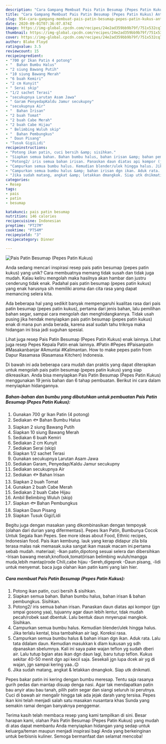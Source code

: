 ```yaml
---
description: "Cara Gampang Membuat Pais Patin Besumap (Pepes Patin Kukus) Anti Gagal"
title: "Cara Gampang Membuat Pais Patin Besumap (Pepes Patin Kukus) Anti Gagal"
slug: 954-cara-gampang-membuat-pais-patin-besumap-pepes-patin-kukus-anti-gagal
date: 2020-09-01T07:36:07.874Z
image: https://img-global.cpcdn.com/recipes/24e2ad359bb9b79f/751x532cq70/pais-patin-besumap-pepes-patin-kukus-foto-resep-utama.jpg
thumbnail: https://img-global.cpcdn.com/recipes/24e2ad359bb9b79f/751x532cq70/pais-patin-besumap-pepes-patin-kukus-foto-resep-utama.jpg
cover: https://img-global.cpcdn.com/recipes/24e2ad359bb9b79f/751x532cq70/pais-patin-besumap-pepes-patin-kukus-foto-resep-utama.jpg
author: Blake Floyd
ratingvalue: 3.5
reviewcount: 15
recipeingredient:
- "700 gr Ikan Patin 4 potong"
- "  Bahan Bumbu Halus"
- "2 siung Bawang Putih"
- "10 siung Bawang Merah"
- "6 buah Kemiri"
- "2 cm Kunyit"
- " Serai skip"
- "1/2 sachet Terasi"
- "secukupnya Larutan Asam Jawa"
- " Garam PenyedapKaldu Jamur secukupny"
- "secukupnya Air"
- "  Bahan Irisan"
- "2 buah Tomat"
- "2 buah Cabe Merah"
- "2 buah Cabe Hijau"
- " Belimbing Wuluh skip"
- "  Bahan Pembungkus"
- " Daun Pisang"
- "Tusuk GigiLidi"
recipeinstructions:
- "Potong ikan patin, cuci bersih &amp; sisihkan."
- "Siapkan semua bahan. Bahan bumbu halus, bahan irisan &amp; bahan pembungkus. Sisihkan."
- "Potong2/ iris semua bahan irisan. Panaskan daun diatas api kompor (jgn smpai gosong yaa), tujuanny agar daun lebih lentur, tdak mudah pecah/robek saat dbentuk. Lalu bentuk daun mnyerupai mangkok. Sisihkan."
- "Campurkan semua bumbu halus. Kemudian blender/ulek hingga halus. Jika terlalu kental, bisa tambahkan air lagi. Koreksi rasa."
- "Campurkan semua bumbu halus &amp; bahan irisan dgn ikan. Aduk rata. Lalu tata ddalam daun. Kemudian masukkan k dlam kukusan yg sdh dpanaskan sbelumnya. Kali ini saya pake wajan teflon yg sudah dberi air. Lalu tutup bgian atas ikan dgn daun lagi, baru tutup teflon. Kukus sekitar 40-50 menit dgn api kecil saja. Sesekali jgn lupa dcek air yg di wajan, jgn sampai kering yaa..😉"
- "Jika sudah matang, angkat &amp; letakkan dmangkok. Siap utk dnikmati."
categories:
- Resep
tags:
- pais
- patin
- besumap

katakunci: pais patin besumap 
nutrition: 146 calories
recipecuisine: Indonesian
preptime: "PT27M"
cooktime: "PT54M"
recipeyield: "3"
recipecategory: Dinner

---
```



![Pais Patin Besumap (Pepes Patin Kukus)](https://img-global.cpcdn.com/recipes/24e2ad359bb9b79f/751x532cq70/pais-patin-besumap-pepes-patin-kukus-foto-resep-utama.jpg)

Anda sedang mencari inspirasi resep pais patin besumap (pepes patin kukus) yang unik? Cara membuatnya memang tidak susah dan tidak juga mudah. Kalau keliru mengolah maka hasilnya akan hambar dan justru cenderung tidak enak. Padahal pais patin besumap (pepes patin kukus) yang enak harusnya sih memiliki aroma dan cita rasa yang dapat memancing selera kita.

Ada beberapa hal yang sedikit banyak mempengaruhi kualitas rasa dari pais patin besumap (pepes patin kukus), pertama dari jenis bahan, lalu pemilihan bahan segar, sampai cara mengolah dan menghidangkannya. Tidak usah pusing jika hendak menyiapkan pais patin besumap (pepes patin kukus) enak di mana pun anda berada, karena asal sudah tahu triknya maka hidangan ini bisa jadi suguhan spesial.

Lihat juga resep Pais Patin Besumap (Pepes Patin Kukus) enak lainnya. Lihat juga resep Pepes Kepala Patin enak lainnya. #Patin #Pepes #Paisanpatin #Masakanbanjar #Amuntai #Kalimantan. How to make pepes patin from Dapur Rasamasa (Rasamasa Kitchen) Indonesia.


Di bawah ini ada beberapa cara mudah dan praktis yang dapat diterapkan untuk mengolah pais patin besumap (pepes patin kukus) yang siap dikreasikan. Anda bisa menyiapkan Pais Patin Besumap (Pepes Patin Kukus) menggunakan 19 jenis bahan dan 6 tahap pembuatan. Berikut ini cara dalam menyiapkan hidangannya.

<!--inarticleads1-->

##### Bahan-bahan dan bumbu yang dibutuhkan untuk pembuatan Pais Patin Besumap (Pepes Patin Kukus):

1. Gunakan 700 gr Ikan Patin (4 potong)
1. Sediakan  🐟 Bahan Bumbu Halus
1. Siapkan 2 siung Bawang Putih
1. Siapkan 10 siung Bawang Merah
1. Sediakan 6 buah Kemiri
1. Sediakan 2 cm Kunyit
1. Sediakan  Serai (skip)
1. Siapkan 1/2 sachet Terasi
1. Gunakan secukupnya Larutan Asam Jawa
1. Sediakan  Garam, Penyedap/Kaldu Jamur secukupny
1. Sediakan secukupnya Air
1. Sediakan  🐟 Bahan Irisan
1. Siapkan 2 buah Tomat
1. Gunakan 2 buah Cabe Merah
1. Sediakan 2 buah Cabe Hijau
1. Ambil  Belimbing Wuluh (skip)
1. Siapkan  🐟 Bahan Pembungkus
1. Siapkan  Daun Pisang
1. Siapkan Tusuk Gigi/Lidi


Begitu juga dengan masakan yang dikombinasikan dengan tempoyak (olahan dari durian yang difermentasi). Pepes Ikan Patin, Bumbunya Cocok Untuk Segala Ikan Pepes. See more ideas about Food, Ethnic recipes, Indonesian food. Pais ikan kembung. lauk yang kerap didapur zila bila terasa malas nak memasak.suka sangat ikan masak macam ini.pertama sebab mudah. materiaal; -Ikan patin,dipotong sesuai selera dan dibersihkan -Irisan bawang merah,knoflook,tomat(irisan belimbing wuluh/mangga muda,lebih mantap)rode Chili,cabe hijau -Sereh,digeprek -Daun pisang, -lidi untuk menyemat. baca juga olahan ikan patin kami yang lain hier. 

<!--inarticleads2-->

##### Cara membuat Pais Patin Besumap (Pepes Patin Kukus):

1. Potong ikan patin, cuci bersih &amp; sisihkan.
1. Siapkan semua bahan. Bahan bumbu halus, bahan irisan &amp; bahan pembungkus. Sisihkan.
1. Potong2/ iris semua bahan irisan. Panaskan daun diatas api kompor (jgn smpai gosong yaa), tujuanny agar daun lebih lentur, tdak mudah pecah/robek saat dbentuk. Lalu bentuk daun mnyerupai mangkok. Sisihkan.
1. Campurkan semua bumbu halus. Kemudian blender/ulek hingga halus. Jika terlalu kental, bisa tambahkan air lagi. Koreksi rasa.
1. Campurkan semua bumbu halus &amp; bahan irisan dgn ikan. Aduk rata. Lalu tata ddalam daun. Kemudian masukkan k dlam kukusan yg sdh dpanaskan sbelumnya. Kali ini saya pake wajan teflon yg sudah dberi air. Lalu tutup bgian atas ikan dgn daun lagi, baru tutup teflon. Kukus sekitar 40-50 menit dgn api kecil saja. Sesekali jgn lupa dcek air yg di wajan, jgn sampai kering yaa..😉
1. Jika sudah matang, angkat &amp; letakkan dmangkok. Siap utk dnikmati.


Pepes bakar patin ini kering dengan bumbu meresap. Tentu saja rasanya gurih pedas dan mantap disuap denga nasi. Agar tak mendapatkan patin bau anyir atau bau tanah, pilih patin segar dan siangi seluruh isi perutnya. Cuci di bawah air mengalir hingga tak ada jejak darah yang tersisa. Pepes ikan kini telah menjadi salah satu masakan nusantara khas Sunda yang semakin ramai dengan banyaknya penggemar. 

Terima kasih telah membaca resep yang kami tampilkan di sini. Besar harapan kami, olahan Pais Patin Besumap (Pepes Patin Kukus) yang mudah di atas dapat membantu Anda menyiapkan hidangan yang sedap untuk keluarga/teman maupun menjadi inspirasi bagi Anda yang berkeinginan untuk berbisnis kuliner. Semoga bermanfaat dan selamat mencoba!
